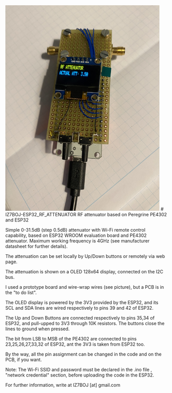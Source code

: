 <img src="/pictures/IMG_0196.jpeg" alt="picture" width="480"/>
# IZ7BOJ-ESP32_RF_ATTENUATOR
RF attenuator based on Peregrine PE4302 and ESP32

Simple 0-31.5dB (step 0.5dB) attenuator with Wi-Fi remote control capability, based on ESP32 WROOM evaluation board and PE4302 attenuator. Maximum working frequency is 4GHz (see manufacturer datasheet for further details).

The attenuation can be set locally by Up/Down buttons or remotely via web page.

The attenuation is shown on a OLED 128x64 display, connected on the I2C bus.

I used a prototype board and wire-wrap wires (see picture), but a PCB is in the "to do list".

The OLED display is powered by the 3V3 provided by the ESP32, and its SCL and SDA lines are wired respectively to pins 39 and 42 of ESP32.

The Up and Down Buttons are connected respectively to pins 35,34 of ESP32, and pull-upped to 3V3 through 10K resistors. The buttons close the lines to ground when pressed.

The bit from LSB to MSB of the PE4302 are connected to pins 23,25,26,27,33,32 of ESP32, ant the 3V3 is taken from ESP32 too.

By the way, all the pin assignment can be changed in the code and on the PCB, if you want.

Note: The Wi-Fi SSID and password must be declared in the .ino file , "network credential" section, before uploading the code in the ESP32.

For further information, write at IZ7BOJ [at] gmail.com
